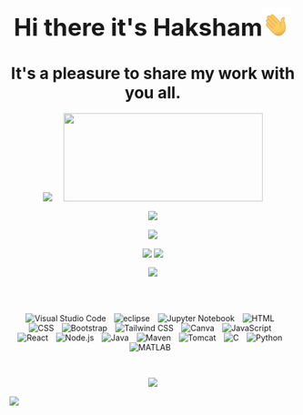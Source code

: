 <p align="center">
  <h1 align="center" style="font-size:3em">Hi there it's Haksham<img src="hand.gif" height="50px"/></h1>
  <h1 align="center">It's a pleasure to share my work with you all.</h1>
</p>

<p align="center">
  <!-- ![](https://github-readme-stats.vercel.app/api?username=Haksham&show_icons=true&theme=dracula) -->
  <img  width=350 style="margin-right:20px;" src="https://github-readme-stats.vercel.app/api?username=Haksham&show_icons=true&theme=dracula"/><img  width=350 height=155 src="https://github-readme-streak-stats.herokuapp.com/?user=haksham&theme=dracula"/>
</p>
<!-- ![](https://github-readme-streak-stats.herokuapp.com/?user=haksham&theme=dracula) -->
<p align="center">
  <img src="https://github-readme-stats.vercel.app/api/top-langs/?username=haksham&theme=dracula&layout=compact"/>
</p>
<!-- ![](https://github-readme-stats.vercel.app/api/top-langs/?username=haksham&theme=dracula&layout=compact) -->
<p align="center">
  <img src="https://github-readme-activity-graph.vercel.app/graph?username=Haksham&theme=dracula&custom_title=Haksham's%20--->>%20Progress%20Graph&hide_border=false&bg_color=282a36&title_color=ff6e96&radius=10&height=300&days=20"/>
</p>
<p align="center">
  <img src="https://leetcard.jacoblin.cool/H?width=300&height=180&hide=ranking,total-solved-text,easy-solved-count,medium-solved-count,hard-solved-count"/>
  <img src="https://geeks-for-geeks-stats-api.vercel.app/?userName=extraonb6uh"/>
</p>
<p align="center">
  <img src="https://github-profile-trophy.vercel.app/?username=Haksham&theme=dracula"/>
</p>

<br/><br/>
<p align="center">
<img width="40" src="https://user-images.githubusercontent.com/25181517/192108891-d86b6220-e232-423a-bf5f-90903e6887c3.png" alt="Visual Studio Code" style="margin-right:10px;" title="Visual Studio Code"/>
<img width="40" src="https://user-images.githubusercontent.com/25181517/192108892-6e9b5cdf-4e35-4a70-ad9a-801a93a07c1c.png" alt="eclipse" style="margin-right:10px;" title="eclipse"/>
<img width="40" src="https://user-images.githubusercontent.com/25181517/183914128-3fc88b4a-4ac1-40e6-9443-9a30182379b7.png" alt="Jupyter Notebook" style="margin-right:10px;" title="Jupyter Notebook"/>
<img width="40" src="https://user-images.githubusercontent.com/25181517/192158954-f88b5814-d510-4564-b285-dff7d6400dad.png" alt="HTML" style="margin-right:10px;" title="HTML"/>
<img width="40" src="https://user-images.githubusercontent.com/25181517/183898674-75a4a1b1-f960-4ea9-abcb-637170a00a75.png" alt="CSS" style="margin-right:10px;" title="CSS"/>
<img width="40" src="https://user-images.githubusercontent.com/25181517/183898054-b3d693d4-dafb-4808-a509-bab54cf5de34.png" alt="Bootstrap" style="margin-right:10px;" title="Bootstrap"/>
<img width="40" src="https://user-images.githubusercontent.com/25181517/202896760-337261ed-ee92-4979-84c4-d4b829c7355d.png" alt="Tailwind CSS" style="margin-right:10px;" title="Tailwind CSS"/>
<img width="40" src="https://github-production-user-asset-6210df.s3.amazonaws.com/136815194/253220886-02494c7c-de6a-43a6-9293-6369696842ed.png" alt="Canva" style="margin-right:10px;" title="Canva"/>
<img width="40" src="https://user-images.githubusercontent.com/25181517/117447155-6a868a00-af3d-11eb-9cfe-245df15c9f3f.png" alt="JavaScript" style="margin-right:10px;" title="JavaScript"/>
<img width="40" src="https://user-images.githubusercontent.com/25181517/183897015-94a058a6-b86e-4e42-a37f-bf92061753e5.png" alt="React" style="margin-right:10px;" title="React"/>
<img width="40" src="https://user-images.githubusercontent.com/25181517/183568594-85e280a7-0d7e-4d1a-9028-c8c2209e073c.png" alt="Node.js" style="margin-right:10px;" title="Node.js"/>
<img width="40" src="https://user-images.githubusercontent.com/25181517/117201156-9a724800-adec-11eb-9a9d-3cd0f67da4bc.png" alt="Java" style="margin-right:10px;" title="Java"/>
<img width="40" src="https://user-images.githubusercontent.com/25181517/117207242-07d5a700-adf4-11eb-975e-be04e62b984b.png" alt="Maven" style="margin-right:10px;" title="Maven"/>
<img width="40" src="https://user-images.githubusercontent.com/25181517/183894676-137319b5-1364-4b6a-ba4f-e9fc94ddc4aa.png" alt="Tomcat" style="margin-right:10px;" title="Tomcat"/>
<img width="40" src="https://user-images.githubusercontent.com/25181517/192106070-46255bcf-65e6-4c6b-a296-bf8d0d8fb2a7.png" alt="C" style="margin-right:10px;" title="C"/>
<img width="40" src="https://user-images.githubusercontent.com/25181517/183423507-c056a6f9-1ba8-4312-a350-19bcbc5a8697.png" alt="Python" style="margin-right:10px;" title="Python"/>
<img width="40" src="https://user-images.githubusercontent.com/25181517/192106593-610ee31c-995e-4f24-b8e1-0f18eead6fae.png" alt="MATLAB" style="margin-right:10px;" title="MATLAB"/>
</p>
<br/>
<p align="center">
  <img src="https://komarev.com/ghpvc/?username=Haksham&style=rounded&label=++😏~+&abbreviated=true&color=blueviolet"/>
</p>

[![](https://holopin.me/haksham)](https://holopin.io/@haksham)

<!--
git cloned to vscode

ctrl+shift+V or Ctrl+K V= preview

git add .
git commit -m"update"
git pull
git push origin main 
-->

